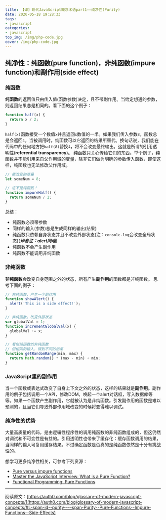 ```yaml
---
title: 【译】现代JavaScript概念术语part1——纯净性(Purity)
date: 2020-05-18 19:28:33
tags: 
- javascript
categories:
- javascript
top_img: /img/php-code.jpg
cover: /img/php-code.jpg
---
```


## 纯净性：纯函数(**pure function**)，非纯函数(**impure function**)和副作用(**side effect**)
### 纯函数
**纯函数**的返回值只由传入值(函数参数)决定，且不带副作用。当给定想通的参数，则返回结果总是相同的。看下面的这个例子：
```javascript
function half(x) {
  return x / 2;
}
```
`half(x)`函数接受一个数值`x`并且返回`x`数值的一半。如果我们传入参数`8`，函数总是会返回`4`。当被调用时，纯函数可以它返回的结果所替代。换句话说，我们能在代码中的任何地方把`half(8)`替换`4`，将不会改变最终输出，这就是所谓的引用透明性(**referential transparency**)。
纯函数只关心传给它们的东西，举个例子，纯函数并不能引用来自父作用域的变量，除非它们做为明确的参数传入函数，即使这样，纯函数也无法修改父作用域。
```javascript
// 能改变的变量
let someNum = 8;

// 这不是纯函数！
function impureHalf() {
  return someNum / 2;
}
```
总结：
+ 纯函数必须带参数
+ 同样的输入(参数)总是生成同样的输出(结果)
+ 纯函数只依赖自身状态并且不改变外部状态(注：`console.log`会改变全局状态)(***译者注：alert同理***)
+ 纯函数不会产生副作用
+ 纯函数不能调用非纯函数

### 非纯函数
**非纯函数**会改变自身范围之外的状态，所有产生**副作用**的函数都是非纯函数。
思考下面的例子：
```javascript
// 非纯函数，产生一个副作用
function showAlert() {
  alert('This is a side effect!');
}

// 非纯函数，改变外部状态
var globalVal = 1;
function incrementGlobalVal(x) {
  globalVal += x;
}

// 看似纯函数的非纯函数
// 但相同的输入，得到不同的结果
function getRandomRange(min, max) {
  return Math.random() * (max - min) + min;
}
```

### JavaScript里的副作用
当一个函数或表达式改变了自身上下文之外的状态，这样的结果就是**副作用**。副作用的例子包括调用一个API，修改DOM，唤起一个alert对话框，写入数据库等等。如果一个函数产生副作用，它就被认为是非纯函数。引发副作用的函数是难以预测的，且当它们导致外部作用域改变的时候将变得难以调试。

### 纯净性的优势
大量高质量的代码，是由逻辑性程序性的调用纯函数的非纯函数组成的，但这仍然对调试和不可变性是有益的。引用透明性也带来了缓存化：缓存函数调用的结果，当同样的输入可复用缓存结果。不过确定函数是否真的是纯函数依然是十分有挑战性的。

想学习更多纯净性相关，可参考下列资源：
+ [Pure versus impure functions](https://ultimatecourses.com/blog/pure-versus-impure-functions)
+ [Master the JavaScript Interview: What is a Pure Function?](https://medium.com/javascript-scene/master-the-javascript-interview-what-is-a-pure-function-d1c076bec976#.kt48h2bfa)
+ [Functional Programming: Pure Functions](https://www.sitepoint.com/functional-programming-pure-functions/)

****
阅读原文：[https://auth0.com/blog/glossary-of-modern-javascript-concepts/](https://auth0.com/blog/glossary-of-modern-javascript-concepts/#L-span-id--purity----span-Purity--Pure-Functions--Impure-Functions--Side-Effects)